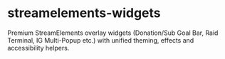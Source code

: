# streamelements-widgets
Premium StreamElements overlay widgets (Donation/Sub Goal Bar, Raid Terminal, IG Multi-Popup etc.) with unified theming, effects and accessibility helpers.
